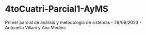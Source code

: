 # 4toCuatri-Parcial1-AyMS
Primer parcial de análisis y metodología de sistemas - 28/09/2023 - Antonella Villani y Ana Medina
